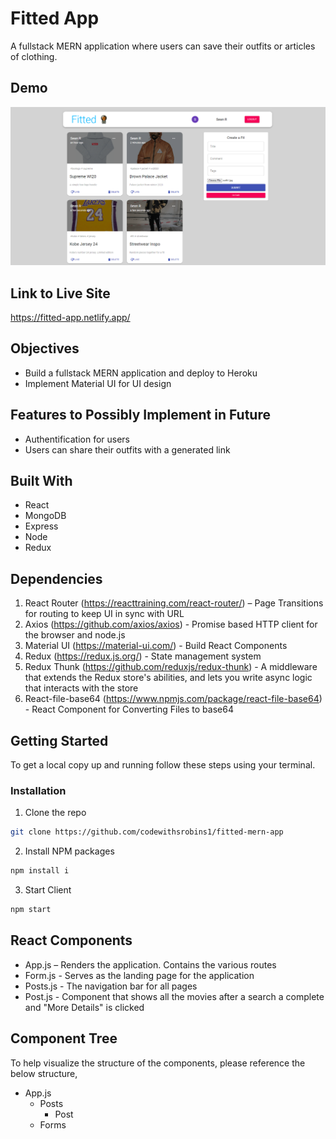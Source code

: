 # Fitted App

A fullstack MERN application where users can save their outfits or articles of clothing.

## Demo

![demo](https://github.com/codewithsrobins1/fitted-mern-app/blob/main/fittedAppSS.PNG)

## Link to Live Site

https://fitted-app.netlify.app/

## Objectives

* Build a fullstack MERN application and deploy to Heroku
* Implement Material UI for UI design

## Features to Possibly Implement in Future

* Authentification for users
* Users can share their outfits with a generated link

## Built With

* React
* MongoDB
* Express
* Node
* Redux

## Dependencies

1.	React Router (https://reacttraining.com/react-router/) – Page Transitions for routing to keep UI in sync with URL
2.  Axios (https://github.com/axios/axios) -  Promise based HTTP client for the browser and node.js
3.  Material UI (https://material-ui.com/) - Build React Components
4.  Redux (https://redux.js.org/) - State management system
5.  Redux Thunk (https://github.com/reduxjs/redux-thunk) - A middleware that extends the Redux store's abilities, and lets you write async logic that interacts with the store
6.  React-file-base64 (https://www.npmjs.com/package/react-file-base64) - React Component for Converting Files to base64

## Getting Started

To get a local copy up and running follow these steps using your terminal.

### Installation

1. Clone the repo
```sh
git clone https://github.com/codewithsrobins1/fitted-mern-app
```
2. Install NPM packages
```sh
npm install i

```
3. Start Client
```sh
npm start

```

## React Components
* App.js – Renders the application. Contains the various routes
*	Form.js - Serves as the landing page for the application
*	Posts.js - The navigation bar for all pages
* Post.js - Component that shows all the movies after a search a complete and "More Details" is clicked

## Component Tree

To help visualize the structure of the components, please reference the below structure,

- App.js
  - Posts
    - Post
  - Forms

